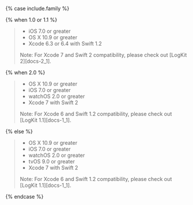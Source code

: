 {% case include.family %}

{% when 1.0 or 1.1 %}


> * iOS 7.0 or greater
> * OS X 10.9 or greater
> * Xcode 6.3 or 6.4 with Swift 1.2
>
> Note: For Xcode 7 and Swift 2 compatibility, please check out [LogKit 2][docs-2_1].


{% when 2.0 %}


> * OS X 10.9 or greater
> * iOS 7.0 or greater
> * watchOS 2.0 or greater
> * Xcode 7 with Swift 2
>
> Note: For Xcode 6 and Swift 1.2 compatibility, please check out [LogKit 1.1][docs-1_1].


{% else %}


> * OS X 10.9 or greater
> * iOS 7.0 or greater
> * watchOS 2.0 or greater
> * tvOS 9.0 or greater
> * Xcode 7 with Swift 2
>
> Note: For Xcode 6 and Swift 1.2 compatibility, please check out [LogKit 1.1][docs-1_1].


{% endcase %}
